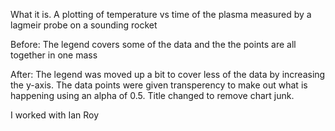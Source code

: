 What it is. A plotting of temperature vs time of the plasma measured by a lagmeir probe on a sounding rocket

Before: The legend covers some of the data and the the points are all together in one mass

After: The legend was moved up a bit to cover less of the data by increasing the y-axis. The data points were given transperency to make out what is happening using an alpha of 0.5. Title changed to remove chart junk.


I worked with Ian Roy
